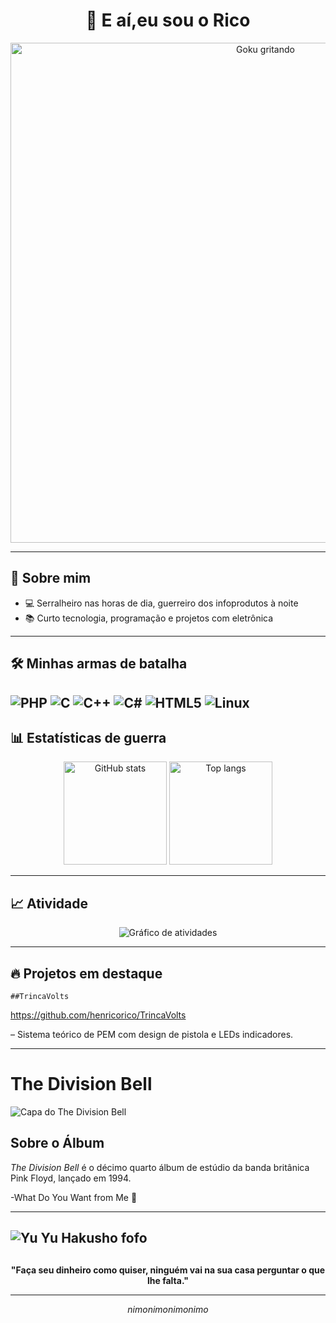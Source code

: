 <h1 align="center">👋 E aí,eu sou o Rico</h1>

<p align="center">
  <img src="https://i.imgur.com/1INYrlX.gif" alt="Goku gritando" width="800">
</p>

---

## 🚀 Sobre mim
- 💻 Serralheiro nas horas de dia, guerreiro dos infoprodutos à noite   
- 📚 Curto tecnologia, programação e projetos com eletrônica  

---

## 🛠️ Minhas armas de batalha
![PHP](https://img.shields.io/badge/PHP-777BB4?style=for-the-badge&logo=php&logoColor=white)
![C](https://img.shields.io/badge/C-00599C?style=for-the-badge&logo=c&logoColor=white)
![C++](https://img.shields.io/badge/C++-00599C?style=for-the-badge&logo=c%2B%2B&logoColor=white)
![C#](https://img.shields.io/badge/C%23-239120?style=for-the-badge&logo=c-sharp&logoColor=white)
![HTML5](https://img.shields.io/badge/HTML5-E34F26?style=for-the-badge&logo=html5&logoColor=white)
![Linux](https://img.shields.io/badge/Linux-FCC624?style=for-the-badge&logo=linux&logoColor=black)
---


## 📊 Estatísticas de guerra
<p align="center">
  <img src="https://github-readme-stats.vercel.app/api?username=henricorico&show_icons=true&theme=tokyonight" alt="GitHub stats" height="165">
  <img src="https://github-readme-stats.vercel.app/api/top-langs/?username=henricorico&layout=compact&theme=tokyonight" alt="Top langs" height="165">
</p>

---

## 📈 Atividade
<p align="center">
  <img src="https://github-readme-activity-graph.vercel.app/graph?username=henricorico&theme=tokyo-night" alt="Gráfico de atividades">
</p>

---
 
## 🔥 Projetos em destaque
    ##TrincaVolts

https://github.com/henricorico/TrincaVolts

 – Sistema teórico de PEM com design de pistola e LEDs indicadores.

---

# The Division Bell

![Capa do The Division Bell](https://i.imgur.com/wHw0m0T.png)

## Sobre o Álbum

*The Division Bell* é o décimo quarto álbum de estúdio da banda britânica Pink Floyd, lançado em 1994.

-What Do You Want from Me 🎵

---
![Yu Yu Hakusho fofo](https://i.imgur.com/6Ehialg.gif)
---

##
<p align="center">
  <b>"Faça seu dinheiro como quiser, ninguém vai na sua casa perguntar o que lhe falta."</b>
</p>

---

<p align="center">
  <i>nimonimonimonimo</i>
</p>

